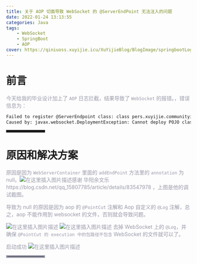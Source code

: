 ```yaml
---
title: 关于 AOP 切面导致 WebSocket 的 @ServerEndPoint 无法注入的问题
date: 2022-01-24 13:13:55
categories: Java
tags:
    - WebSocket
    - SpringBoot
    - AOP
cover: https://qiniuoss.xuyijie.icu/XuYijieBlog/BlogImage/springbootLogo.jpeg
---
```

# 前言

<font color=#999AAA >今天给我的毕业设计加上了 `AOP` 日志拦截，结果导致了 `WebSocket` 的报错。，错误信息为：</font>

```bash
Failed to register @ServerEndpoint class: class pers.xuyijie.communityinteractionsystem.websocket.MyWebSocket$$EnhancerBySpringCGLIB
Caused by: javax.websocket.DeploymentException: Cannot deploy POJO class [pers.xuyijie.communityinteractionsystem.websocket.MyWebSocket$$EnhancerBySpringCGLIB
```

<hr style=" border:solid; width:100px; height:1px;" color=#000000 size=1">


# 原因和解决方案

<font color=#999AAA >原因是因为 `WebServerContainer` 里面的 `addEndPoint` 方法里的 `annotation` 为 null。![在这里插入图片描述](https://qiniuoss.xuyijie.icu/XuYijieBlog/BlogImage/AOP切面报错0.png)<font color=#999AAA >感谢 华阳余文乐https://blog.csdn.net/qq_15807785/article/details/83547978 ，上图是他的调试截图。

<font color=#999AAA >导致为 null 的原因是因为 aop 的 `@PointCut` 注解和 Aop 自定义的 `@Log` 注解，总之，aop 不能作用到 websocket 的文件，否则就会导致问题。

![在这里插入图片描述](https://qiniuoss.xuyijie.icu/XuYijieBlog/BlogImage/AOP切面报错1.png)
![在这里插入图片描述](https://qiniuoss.xuyijie.icu/XuYijieBlog/BlogImage/AOP切面报错2.png)
<font color=#999AAA >去掉 WebSocket 上的 `@Log`，并确保 `@PointCut 的 execution 中的包路径不包含` WebSocket 的文件就可以了。

启动成功
![在这里插入图片描述](https://qiniuoss.xuyijie.icu/XuYijieBlog/BlogImage/AOP切面报错3.png)


<hr style=" border:solid; width:100px; height:1px;" color=#000000 size=1">

